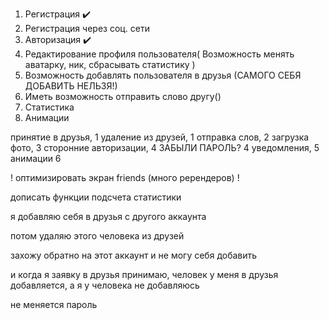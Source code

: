 1. Регистрация ✔️
2. Регистрация через соц. сети
3. Авторизация ✔️
4. Редактирование профиля пользователя(
   Возможность менять аватарку, ник, сбрасывать статистику
   )
5. Возможность добавлять пользователя в друзья (САМОГО СЕБЯ ДОБАВИТЬ НЕЛЬЗЯ!)
6. Иметь возможность отправить слово другу()
7. Статистика
8. Анимации

принятие в друзья, 1
удаление из друзей, 1
отправка слов, 2
загрузка фото, 3
сторонние авторизации, 4
ЗАБЫЛИ ПАРОЛЬ? 4
уведомления, 5
анимации 6

! оптимизировать экран friends (много ререндеров) !

дописать функции подсчета статистики

я добавляю себя в друзья с другого аккаунта

потом удаляю этого человека из друзей

захожу обратно на этот аккаунт и не могу себя добавить

и когда я заявку в друзья принимаю, человек у меня в друзья добавляется, а я у человека не добавляюсь

не меняется пароль
